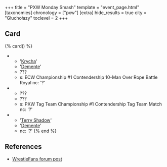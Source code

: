 +++
title = "PXW Monday Smash"
template = "event_page.html"
[taxonomies]
chronology = ["pxw"]
[extra]
hide_results = true
city = "Głuchołazy"
toclevel = 2
+++

## Card

{% card() %}
- - '[Krycha](@/w/krycha.md)'
  - '[Demente](@/w/demente.md)'
  - ???
  - s: ECW Championship #1 Contendership 10-Man Over Rope Battle Royal
    nc: '?'
- - ???
  - ???
  - s: PXW Tag Team Championship #1 Contendership Tag Team Match
    nc: '?'
- - '[Terry Shadow](@/w/shadow.md)'
  - '[Demente](@/w/demente.md)'
  - nc: '?'
{% end %}

## References

* [WrestleFans forum post](https://wrestlefans.pl/forum/viewtopic.php?f=247&t=23738)
